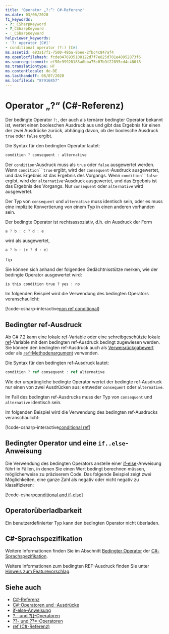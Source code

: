 ```yaml
---
title: 'Operator „?:“: C#-Referenz'
ms.date: 03/06/2020
f1_keywords:
- ?:_CSharpKeyword
- ?_CSharpKeyword
- :_CSharpKeyword
helpviewer_keywords:
- '?: operator [C#]'
- conditional operator (?:) [C#]
ms.assetid: e83a17f1-7500-48ba-8bee-2fbc4c847af4
ms.openlocfilehash: fcde0476935108122d7f7e825d701e48952873f6
ms.sourcegitcommit: ef50c99928183a0bba75e07b9f22895cd4c480f8
ms.translationtype: HT
ms.contentlocale: de-DE
ms.lasthandoff: 08/07/2020
ms.locfileid: "87916857"
---
```

# <a name="-operator-c-reference"></a>Operator „?“ (C#-Referenz)

Der bedingte Operator `?:`, der auch als ternärer bedingter Operator bekannt ist, wertet einen booleschen Ausdruck aus und gibt das Ergebnis für einen der zwei Ausdrücke zurück, abhängig davon, ob der boolesche Ausdruck `true` oder `false` ergibt.

Die Syntax für den bedingten Operator lautet:

```csharp
condition ? consequent : alternative
```

Der `condition`-Ausdruck muss als `true` oder `false` ausgewertet werden. Wenn `condition``true` ergibt, wird der `consequent`-Ausdruck ausgewertet, und das Ergebnis ist das Ergebnis des Vorgangs. Wenn `condition``false` ergibt, wird der `alternative`-Ausdruck ausgewertet, und das Ergebnis ist das Ergebnis des Vorgangs. Nur `consequent` oder `alternative` wird ausgewertet.

Der Typ von `consequent` und `alternative` muss identisch sein, oder es muss eine implizite Konvertierung von einem Typ in einen anderen vorhanden sein.

Der bedingte Operator ist rechtsassoziativ, d.h. ein Ausdruck der Form

```csharp
a ? b : c ? d : e
```

wird als ausgewertet,

```csharp
a ? b : (c ? d : e)
```

> [!TIP]
> Sie können sich anhand der folgenden Gedächtnisstütze merken, wie der bedingte Operator ausgewertet wird:
>
> ```text
> is this condition true ? yes : no
> ```

Im folgenden Beispiel wird die Verwendung des bedingten Operators veranschaulicht:

[!code-csharp-interactive[non ref conditional](snippets/shared/ConditionalOperator.cs#ConditionalValue)]

## <a name="conditional-ref-expression"></a>Bedingter ref-Ausdruck

Ab C# 7.2 kann eine lokale [ref](../keywords/ref.md#ref-locals)-Variable oder eine schreibgeschützte lokale [ref](../keywords/ref.md#ref-readonly-locals)-Variable mit dem bedingten ref-Ausdruck bedingt zugewiesen werden. Sie können den bedingten ref-Ausdruck auch als [Verweisrückgabewert](../keywords/ref.md#reference-return-values) oder als [`ref`-Methodenargument](../keywords/ref.md#passing-an-argument-by-reference) verwenden.

Die Syntax für den bedingten ref-Ausdruck lautet:

```csharp
condition ? ref consequent : ref alternative
```

Wie der ursprüngliche bedingte Operator wertet der bedingte ref-Ausdruck nur einen von zwei Ausdrücken aus: entweder `consequent` oder `alternative`.

Im Fall des bedingten ref-Ausdrucks muss der Typ von `consequent` und `alternative` identisch sein.

Im folgenden Beispiel wird die Verwendung des bedingten ref-Ausdrucks veranschaulicht:

[!code-csharp-interactive[conditional ref](snippets/shared/ConditionalOperator.cs#ConditionalRef)]

## <a name="conditional-operator-and-an-ifelse-statement"></a>Bedingter Operator und eine `if..else`-Anweisung

Die Verwendung des bedingten Operators anstelle einer [if-else](../keywords/if-else.md)-Anweisung führt in Fällen, in denen Sie einen Wert bedingt berechnen müssen, möglicherweise zu präziserem Code. Das folgende Beispiel zeigt zwei Möglichkeiten, eine ganze Zahl als negativ oder nicht negativ zu klassifizieren:

[!code-csharp[conditional and if-else](snippets/shared/ConditionalOperator.cs#CompareWithIf)]

## <a name="operator-overloadability"></a>Operatorüberladbarkeit

Ein benutzerdefinierter Typ kann den bedingten Operator nicht überladen.

## <a name="c-language-specification"></a>C#-Sprachspezifikation

Weitere Informationen finden Sie im Abschnitt [Bedingter Operator](~/_csharplang/spec/expressions.md#conditional-operator) der [C#-Sprachspezifikation](~/_csharplang/spec/introduction.md).

Weitere Informationen zum bedingten REF-Ausdruck finden Sie unter [Hinweis zum Featurevorschlag](~/_csharplang/proposals/csharp-7.2/conditional-ref.md).

## <a name="see-also"></a>Siehe auch

- [C#-Referenz](../index.md)
- [C#-Operatoren und -Ausdrücke](index.md)
- [if-else-Anweisung](../keywords/if-else.md)
- [?.- und ?[]-Operatoren](member-access-operators.md#null-conditional-operators--and-)
- [??- und ??=-Operatoren](null-coalescing-operator.md)
- [ref (C#-Referenz)](../keywords/ref.md)
